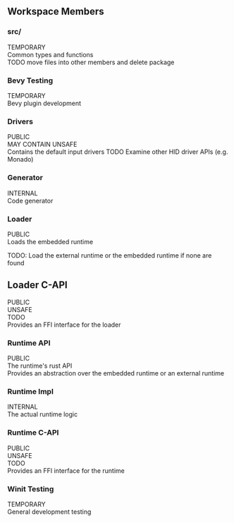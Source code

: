 ## Workspace Members

### src/
TEMPORARY  
Common types and functions  
TODO move files into other members and delete package

### Bevy Testing
TEMPORARY  
Bevy plugin development

### Drivers
PUBLIC  
MAY CONTAIN UNSAFE  
Contains the default input drivers
TODO Examine other HID driver APIs (e.g. Monado)

### Generator
INTERNAL  
Code generator

### Loader
PUBLIC  
Loads the embedded runtime

TODO:
Load the external runtime or the embedded runtime if none are found

## Loader C-API
PUBLIC  
UNSAFE  
TODO  
Provides an FFI interface for the loader

### Runtime API
PUBLIC  
The runtime's rust API  
Provides an abstraction over the embedded runtime or an external runtime

### Runtime Impl
INTERNAL  
The actual runtime logic

### Runtime C-API
PUBLIC  
UNSAFE  
TODO  
Provides an FFI interface for the runtime

### Winit Testing
TEMPORARY  
General development testing
